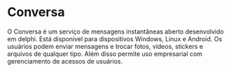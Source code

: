 # Conversa
O Conversa é um serviço de mensagens instantâneas aberto desenvolvido em delphi. Está disponível para dispositivos Windows, Linux e Android. Os usuários podem enviar mensagens e trocar fotos, vídeos, stickers e arquivos de qualquer tipo. Além disso permite uso empresarial com gerenciamento de acessos de usuários.
